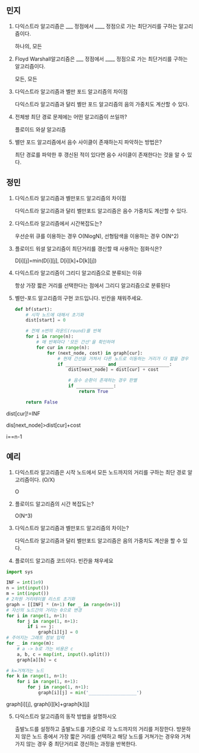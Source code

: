 ## 민지
1. 다익스트라 알고리즘은 ___ 정점에서 ____ 정점으로 가는 최단거리를 구하는 알고리즘이다.

    하나의, 모든
2. Floyd Warshall알고리즘은 ___ 정점에서 ____ 정점으로 가는 최단거리를 구하는 알고리즘이다.

    모든, 모든
3. 다익스트라 알고리즘과 벨만 포드 알고리즘의 차이점

    다익스트라 알고리즘과 달리 벨만 포드 알고리즘의 음의 가중치도 계산할 수 있다.
4. 전체쌍 최단 경로 문제에는 어떤 알고리즘이 쓰일까?

    플로이드 와샬 알고리즘
5. 밸만 포드 알고리즘에서 음수 사이클이 존재하는지 파악하는 방법은?  

    최단 경로를 파악한 후 갱신된 적이 있다면 음수 사이클이 존재한다는 것을 알 수 있다.


## 정민

1. 다익스트라 알고리즘과 벨만포드 알고리즘의 차이점

    다익스트라 알고리즘과 달리 벨만포드 알고리즘은 음수 가중치도 계산할 수 있다.

2. 다익스트라 알고리즘에서 시간복잡도는?

    우선순위 큐를 이용하는 경우 O(NlogN), 선형탐색을 이용하는 경우 O(N^2)

3. 플로이드 워셜 알고리즘이 최단거리를 갱신할 때 사용하는 점화식은?

    D[i][j]=min(D[i][j], D[i][k]+D[k][j])

4. 다익스트라 알고리즘이 그리디 알고리즘으로 분류되는 이유

    항상 가장 짧은 거리를 선택한다는 점에서 그리디 알고리즘으로 분류된다

5. 벨만-포드 알고리즘의 구현 코드입니다. 빈칸을 채워주세요.

    ```python
    def bf(start):
        # 시작 노드에 대해서 초기화
        dist[start] = 0

        # 전체 n번의 라운드(round)를 반복
        for i in range(n):
            # 매 반복마다 '모든 간선'을 확인하며
            for cur in range(n):
                for (next_node, cost) in graph[cur]:
                    # 현재 간선을 거쳐서 다른 노드로 이동하는 거리가 더 짧을 경우
                    if _______________ and ___________________:
                        dist[next_node] = dist[cur] + cost

                        # 음수 순환이 존재하는 경우 판별
                        if ______________:
                            return True

        return False
    ```
dist[cur]!=INF

dis[next_node]>dist[cur]+cost

i==n-1

## 예리

1. 다익스트라 알고리즘은 시작 노드에서 모든 노드까지의 거리를 구하는 최단 경로 알고리즘이다. (O/X)

    O
2. 플로이드 알고리즘의 시간 복잡도는?

    O(N^3)
3. 다익스트라 알고리즘과 벨만포드 알고리즘의 차이는?

    다익스트라 알고리즘과 달리 벨만포드 알고리즘은 음의 가중치도 계산을 할 수 있다.
4. 플로이드 알고리즘 코드이다. 빈칸을 채우세요

```python
import sys

INF = int(1e9)
n = int(input())
m = int(input())
# 2차원 거리테이블 리스트 초기화
graph = [[INF] * (n+1) for _ in range(n+1)]
# 자신의 노드간의 거리는 0으로 변경
for i in range(1, n+1):
    for j in range(1, n+1):
        if i == j:
            graph[i][j] = 0
# 주어지는 그래프 정보 입력
for _ in range(m):
    # a -> b로 가는 비용은 c
    a, b, c = map(int, input().split())
    graph[a][b] = c

# k=거쳐가는 노드
for k in range(1, n+1):
    for i in range(1, n+1):
        for j in range(1, n+1):
            graph[i][j] = min('__________________')
```
graph[i][j], graph[i][k]+graph[k][j]

5. 다익스트라 알고리즘의 동작 방법을 설명하시오

    출발노드를 설정하고 출발노드를 기준으로 각 노드까지의 거리를 저장한다. 방문하지 않은 노드 중에서 가장 짧은 거리를 선택하고 해당 노드를 거쳐가는 경우와 거쳐가지 않는 경우 중 최단거리로 갱신하는 과정을 반복한다.